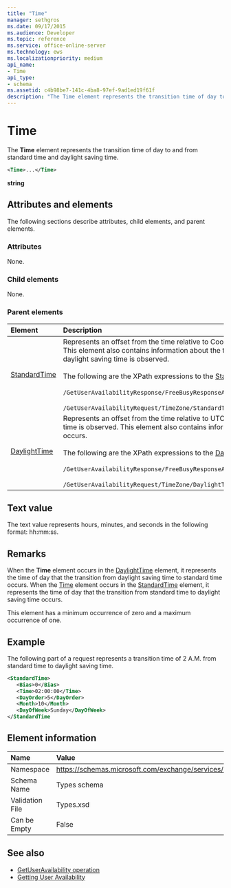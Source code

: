 ```yaml
---
title: "Time"
manager: sethgros
ms.date: 09/17/2015
ms.audience: Developer
ms.topic: reference
ms.service: office-online-server
ms.technology: ews
ms.localizationpriority: medium
api_name:
- Time
api_type:
- schema
ms.assetid: c4b98be7-141c-4ba8-97ef-9ad1ed19f61f
description: "The Time element represents the transition time of day to and from standard time and daylight saving time."
---
```


# Time

The **Time** element represents the transition time of day to and from standard time and daylight saving time. 
  
```xml
<Time>...</Time>
```

 **string**
## Attributes and elements

The following sections describe attributes, child elements, and parent elements.
  
### Attributes

None.
  
### Child elements

None.
  
### Parent elements

|**Element**|**Description**|
|:-----|:-----|
|[StandardTime](standardtime.md) <br/> | Represents an offset from the time relative to Coordinated Universal Time (UTC) represented by the [Bias (UTC)](bias-utc.md) element. This element also contains information about the transition to standard time from daylight saving time in regions where daylight saving time is observed.  <br/><br/>  The following are the XPath expressions to the [StandardTime](standardtime.md) element: <br/> <br/>  `/GetUserAvailabilityResponse/FreeBusyResponseArray/FreeBusyResponse/FreeBusyView/WorkingHours/TimeZone/StandardTime`<br/> <br/>  `/GetUserAvailabilityRequest/TimeZone/StandardTime` <br/> |
|[DaylightTime](daylighttime.md) <br/> | Represents an offset from the time relative to UTC represented by the [Bias (UTC)](bias-utc.md) element in regions where daylight saving time is observed. This element also contains information about when the transition to daylight saving time from standard time occurs.  <br/><br/>  The following are the XPath expressions to the [DaylightTime](daylighttime.md) element:  <br/><br/>  `/GetUserAvailabilityResponse/FreeBusyResponseArray/FreeBusyResponse/FreeBusyView/WorkingHours/TimeZone/DaylightTime` <br/><br/>  `/GetUserAvailabilityRequest/TimeZone/DaylightTime` <br/> |
   
## Text value

The text value represents hours, minutes, and seconds in the following format: hh:mm:ss.
  
## Remarks

When the **Time** element occurs in the [DaylightTime](daylighttime.md) element, it represents the time of day that the transition from daylight saving time to standard time occurs. When the [Time](time.md) element occurs in the [StandardTime](standardtime.md) element, it represents the time of day that the transition from standard time to daylight saving time occurs. 
  
This element has a minimum occurrence of zero and a maximum occurrence of one.
  
## Example

The following part of a request represents a transition time of 2 A.M. from standard time to daylight saving time.
  
```xml
<StandardTime>
   <Bias>0</Bias>
   <Time>02:00:00</Time>
   <DayOrder>5</DayOrder>
   <Month>10</Month>
   <DayOfWeek>Sunday</DayOfWeek>
</StandardTime
```

## Element information

|**Name**|**Value**|
|:-----|:-----|
|Namespace  <br/> |https://schemas.microsoft.com/exchange/services/2006/types  <br/> |
|Schema Name  <br/> |Types schema  <br/> |
|Validation File  <br/> |Types.xsd  <br/> |
|Can be Empty  <br/> |False  <br/> |
   
## See also

- [GetUserAvailability operation](getuseravailability-operation.md)
- [Getting User Availability](https://msdn.microsoft.com/library/d4133fcb-9b0f-4e6b-aadf-a389da83516a%28Office.15%29.aspx)

